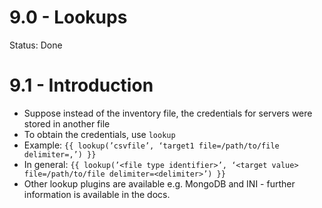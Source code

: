 # 9.0 - Lookups

Status: Done

# 9.1 - Introduction

- Suppose instead of the inventory file, the credentials for servers were stored in another file
- To obtain the credentials, use `lookup`
- Example:
`{{ lookup(’csvfile’, ‘target1 file=/path/to/file delimiter=,’) }}`
- In general:
`{{ lookup(’<file type identifier>’, ‘<target value> file=/path/to/file delimiter=<delimiter>’) }}`
- Other lookup plugins are available e.g. MongoDB and INI - further information is available in the docs.